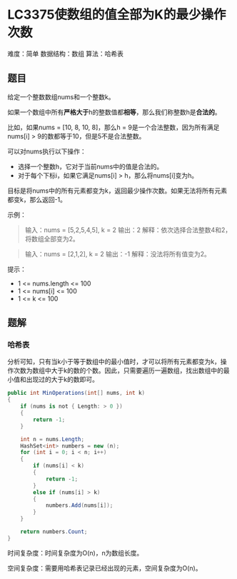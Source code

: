 # LC3375使数组的值全部为K的最少操作次数

难度：简单
数据结构：数组
算法：哈希表

## 题目

给定一个整数数组nums和一个整数k。

如果一个数组中所有**严格大于**h的整数值都**相等**，那么我们称整数h是**合法的**。

比如，如果nums = [10, 8, 10, 8]，那么h = 9是一个合法整数，因为所有满足nums[i] > 9的数都等于10，但是5不是合法整数。

可以对nums执行以下操作：

- 选择一个整数h，它对于当前nums中的值是合法的。
- 对于每个下标i，如果它满足nums[i] > h，那么将nums[i]变为h。

目标是将nums中的所有元素都变为k，返回最少操作次数。如果无法将所有元素都变k，那么返回-1。

示例：

> 输入：nums = [5,2,5,4,5], k = 2
> 输出：2
> 解释：依次选择合法整数4和2，将数组全部变为2。

> 输入：nums = [2,1,2], k = 2
> 输出：-1
> 解释：没法将所有值变为2。

提示：

- 1 <= nums.length <= 100
- 1 <= nums[i] <= 100
- 1 <= k <= 100

## 题解

### 哈希表

分析可知，只有当k小于等于数组中的最小值时，才可以将所有元素都变为k，操作次数为数组中大于k的数的个数。因此，只需要遍历一遍数组，找出数组中的最小值和出现过的大于k的数即可。

``` csharp
public int MinOperations(int[] nums, int k)
{
    if (nums is not { Length: > 0 })
    {
        return -1;
    }

    int n = nums.Length;
    HashSet<int> numbers = new (n);
    for (int i = 0; i < n; i++)
    {
        if (nums[i] < k)
        {
            return -1;
        }
        else if (nums[i] > k)
        {
            numbers.Add(nums[i]);
        }
    }

    return numbers.Count;
}
```

时间复杂度：时间复杂度为O(n)，n为数组长度。

空间复杂度：需要用哈希表记录已经出现的元素，空间复杂度为O(n)。